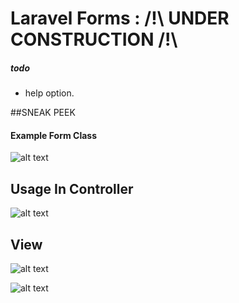 # Laravel Forms : /!\ UNDER CONSTRUCTION /!\

##### todo 
 - help option.

##SNEAK PEEK

#### Example Form Class
![alt text](https://i.imgur.com/B226GeB.png)

## Usage In Controller
![alt text](https://i.imgur.com/ahTxZwa.png)

## View
![alt text](https://i.imgur.com/EM2kK7E.png)


![alt text](https://i.imgur.com/ho47EOa.png)

